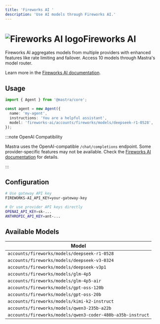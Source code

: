 ```yaml
---
title: 'Fireworks AI '
description: 'Use AI models through Fireworks AI.'
---
```


# <img src="https://models.dev/logos/fireworks-ai.svg" alt="Fireworks AI logo" className="inline w-8 h-8 mr-2 align-middle dark:invert dark:brightness-0 dark:contrast-200" />Fireworks AI

Fireworks AI aggregates models from multiple providers with enhanced features like rate limiting and failover. Access 10 models through Mastra's model router.

Learn more in the [Fireworks AI documentation](https://fireworks.ai/docs/).

## Usage

```typescript
import { Agent } from '@mastra/core';

const agent = new Agent({
  name: 'my-agent',
  instructions: 'You are a helpful assistant',
  model: 'fireworks-ai/accounts/fireworks/models/deepseek-r1-0528',
});
```

:::note OpenAI Compatibility

Mastra uses the OpenAI-compatible `/chat/completions` endpoint. Some provider-specific features may not be available. Check the [Fireworks AI documentation](https://fireworks.ai/docs/) for details.

:::

## Configuration

```bash
# Use gateway API key
FIREWORKS-AI_API_KEY=your-gateway-key

# Or use provider API keys directly
OPENAI_API_KEY=sk-...
ANTHROPIC_API_KEY=ant-...
```

## Available Models

| Model                                                      |
| ---------------------------------------------------------- |
| `accounts/fireworks/models/deepseek-r1-0528`               |
| `accounts/fireworks/models/deepseek-v3-0324`               |
| `accounts/fireworks/models/deepseek-v3p1`                  |
| `accounts/fireworks/models/glm-4p5`                        |
| `accounts/fireworks/models/glm-4p5-air`                    |
| `accounts/fireworks/models/gpt-oss-120b`                   |
| `accounts/fireworks/models/gpt-oss-20b`                    |
| `accounts/fireworks/models/kimi-k2-instruct`               |
| `accounts/fireworks/models/qwen3-235b-a22b`                |
| `accounts/fireworks/models/qwen3-coder-480b-a35b-instruct` |
